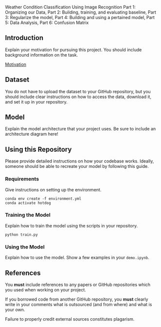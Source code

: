 Weather Condition Classification Using Image Recognition
Part 1: Organizing our Data, 
Part 2: Building, training, and evaluating baseline, 
Part 3: Regularize the model, 
Part 4: Building and using a pertained model, 
Part 5: Data Analysis, Part 6: Confusion Matrix 

## Introduction

Explain your motivation for pursuing this project. You should include background information on the task.

[Motivation](https://www.youtube.com/watch?v=ACmydtFDTGs&ab_channel=HBO)

## Dataset

You do not have to upload the dataset to your GitHub repository, but you should include clear instructions on how to access the data, download it, and set it up in your repository.

## Model

Explain the model architecture that your project uses. Be sure to include an architecture diagram here!

## Using this Repository

Please provide detailed instructions on how your codebase works. Ideally, someone should be able to recreate your model by following this guide.

### Requirements

Give instructions on setting up the environment.

```
conda env create -f environment.yml
conda activate hotdog
```

### Training the Model

Explain how to train the model using the scripts in your repository.

```
python train.py
```

### Using the Model

Explain how to use the model. Show a few examples in your `demo.ipynb`.

## References

You __must__ include references to any papers or GitHub repositories which you used when working on your project.

If you borrowed code from another GitHub repository, you __must__ clearly write in your comments what is outsourced (and from where) and what is your own.

Failure to properly credit external sources constitutes plagarism.
